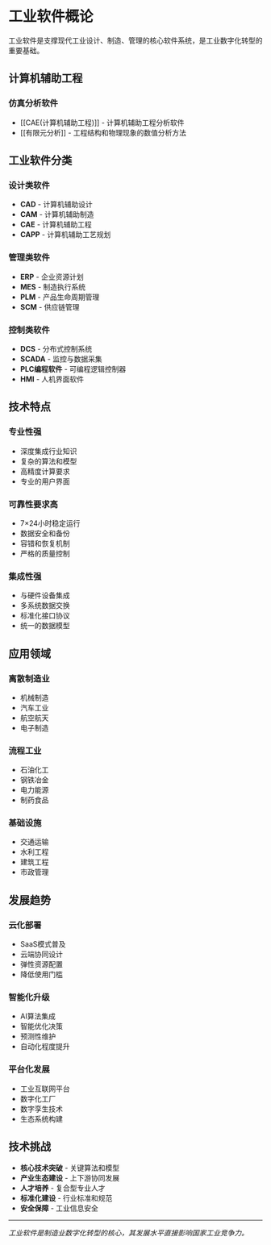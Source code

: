 # 工业软件概论

工业软件是支撑现代工业设计、制造、管理的核心软件系统，是工业数字化转型的重要基础。

## 计算机辅助工程

### 仿真分析软件
- [[CAE(计算机辅助工程)]] - 计算机辅助工程分析软件
- [[有限元分析]] - 工程结构和物理现象的数值分析方法

## 工业软件分类

### 设计类软件
- **CAD** - 计算机辅助设计
- **CAM** - 计算机辅助制造
- **CAE** - 计算机辅助工程
- **CAPP** - 计算机辅助工艺规划

### 管理类软件
- **ERP** - 企业资源计划
- **MES** - 制造执行系统
- **PLM** - 产品生命周期管理
- **SCM** - 供应链管理

### 控制类软件
- **DCS** - 分布式控制系统
- **SCADA** - 监控与数据采集
- **PLC编程软件** - 可编程逻辑控制器
- **HMI** - 人机界面软件

## 技术特点

### 专业性强
- 深度集成行业知识
- 复杂的算法和模型
- 高精度计算要求
- 专业的用户界面

### 可靠性要求高
- 7×24小时稳定运行
- 数据安全和备份
- 容错和恢复机制
- 严格的质量控制

### 集成性强
- 与硬件设备集成
- 多系统数据交换
- 标准化接口协议
- 统一的数据模型

## 应用领域

### 离散制造业
- 机械制造
- 汽车工业
- 航空航天
- 电子制造

### 流程工业
- 石油化工
- 钢铁冶金
- 电力能源
- 制药食品

### 基础设施
- 交通运输
- 水利工程
- 建筑工程
- 市政管理

## 发展趋势

### 云化部署
- SaaS模式普及
- 云端协同设计
- 弹性资源配置
- 降低使用门槛

### 智能化升级
- AI算法集成
- 智能优化决策
- 预测性维护
- 自动化程度提升

### 平台化发展
- 工业互联网平台
- 数字化工厂
- 数字孪生技术
- 生态系统构建

## 技术挑战

- **核心技术突破** - 关键算法和模型
- **产业生态建设** - 上下游协同发展
- **人才培养** - 复合型专业人才
- **标准化建设** - 行业标准和规范
- **安全保障** - 工业信息安全

---

*工业软件是制造业数字化转型的核心，其发展水平直接影响国家工业竞争力。*
